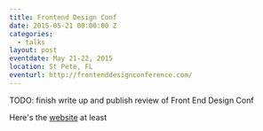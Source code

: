```yaml
---
title: Frontend Design Conf
date: 2015-05-21 00:00:00 Z
categories:
  - talks
layout: post
eventdate: May 21-22, 2015
location: St Pete, FL
eventurl: http://frontenddesignconference.com/
---
```


TODO: finish write up and publish review of Front End Design Conf

Here's the [website](http://frontenddesignconference.com/2015/) at least
